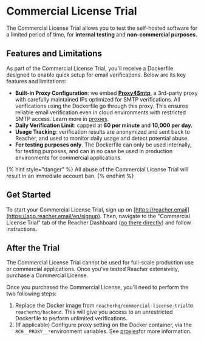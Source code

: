 # Commercial License Trial

The Commercial License Trial allows you to test the self-hosted software for a limited period of time, for **internal testing** and **non-commercial purposes**.

## Features and Limitations

As part of the Commercial License Trial, you'll receive a Dockerfile designed to enable quick setup for email verifications. Below are its key features and limitations:

* **Built-in Proxy Configuration**: we embed [**Proxy4Smtp**](https://www.proxy4smtp.com), a 3rd-party proxy with carefully maintained IPs optimized for SMTP verifications. All verifications using the Dockerfile go through this proxy. This ensures reliable email verification even in cloud environments with restricted SMTP access. Learn more in [proxies](../proxies/ "mention").
* **Daily Verification Limit**: capped at **60 per minute** and **10,000 per day.**
* **Usage Tracking**: verification results are anonymized and sent back to Reacher, and used to monitor daily usage and detect potential abuse.
* **For testing purposes only**. The Dockerfile can only be used internally, for testing purposes, and can in no case be used in production environments for commercial applications.

{% hint style="danger" %}
All abuse of the Commercial License Trial will result in an immediate account ban.
{% endhint %}

## Get Started

To start your Commercial License Trial, sign up on [https://reacher.email](https://app.reacher.email/en/signup). Then, navigate to the "Commercial License Trial" tab of the Reacher Dashboard ([go there directly](https://app.reacher.email/en/dashboard/commercial_license)) and follow instructions.

## After the Trial

The Commercial License Trial cannot be used for full-scale production use or commercial applications. Once you've tested Reacher extensively, purchase a Commercial License.

Once you purchased the Commercial License, you'll need to perform the two following steps:

1. Replace the Docker image from `reacherhq/commercial-license-trial`to `reacherhq/backend`. This will give you access to an unrestricted Dockerfile to perform unlimited verifications.
2. (If applicable) Configure proxy setting on the Docker container, via the `RCH__PROXY__*`environment variables. See [proxies](../proxies/ "mention")for more information.
